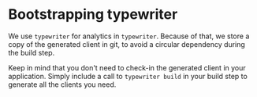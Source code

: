 # Bootstrapping typewriter

We use `typewriter` for analytics in `typewriter`. Because of that, we store a copy of the generated client in git, to avoid a circular dependency during the build step.

Keep in mind that you don't need to check-in the generated client in your application. Simply include a call to `typewriter build` in your build step to generate all the clients you need.
